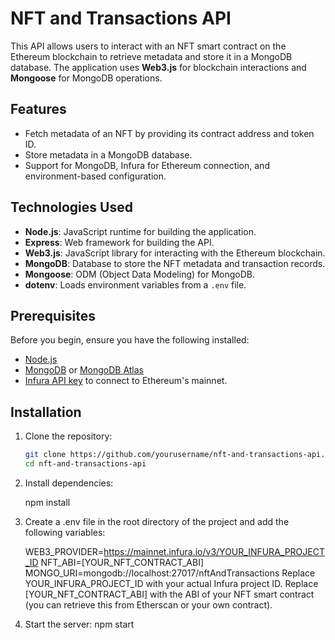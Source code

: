# NFT and Transactions API

This API allows users to interact with an NFT smart contract on the Ethereum blockchain to retrieve metadata and store it in a MongoDB database. The application uses **Web3.js** for blockchain interactions and **Mongoose** for MongoDB operations.

## Features
- Fetch metadata of an NFT by providing its contract address and token ID.
- Store metadata in a MongoDB database.
- Support for MongoDB, Infura for Ethereum connection, and environment-based configuration.

## Technologies Used
- **Node.js**: JavaScript runtime for building the application.
- **Express**: Web framework for building the API.
- **Web3.js**: JavaScript library for interacting with the Ethereum blockchain.
- **MongoDB**: Database to store the NFT metadata and transaction records.
- **Mongoose**: ODM (Object Data Modeling) for MongoDB.
- **dotenv**: Loads environment variables from a `.env` file.
  
## Prerequisites
Before you begin, ensure you have the following installed:
- [Node.js](https://nodejs.org/)
- [MongoDB](https://www.mongodb.com/) or [MongoDB Atlas](https://www.mongodb.com/cloud/atlas)
- [Infura API key](https://infura.io/) to connect to Ethereum's mainnet.

## Installation

1. Clone the repository:

   ```bash
   git clone https://github.com/yourusername/nft-and-transactions-api.git
   cd nft-and-transactions-api


2. Install dependencies:

    npm install
   
4. Create a .env file in the root directory of the project and add the following variables:

    WEB3_PROVIDER=https://mainnet.infura.io/v3/YOUR_INFURA_PROJECT_ID
    NFT_ABI=[YOUR_NFT_CONTRACT_ABI]
    MONGO_URI=mongodb://localhost:27017/nftAndTransactions                                                                                                                                                                   Replace YOUR_INFURA_PROJECT_ID with your actual Infura project ID.
        Replace [YOUR_NFT_CONTRACT_ABI] with the ABI of your NFT smart contract (you can retrieve this from Etherscan or your own contract).

5. Start the server: npm start 

